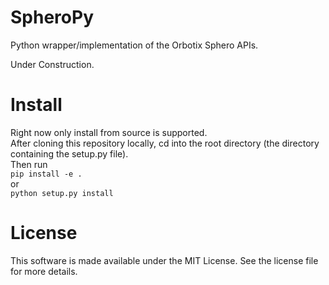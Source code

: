 # SpheroPy
Python wrapper/implementation of the Orbotix Sphero APIs.

Under Construction.

# Install
Right now only install from source is supported.\
After cloning this repository locally, cd into the root directory (the directory containing the setup.py file).\
Then run\
```pip install -e .```\
or\
```python setup.py install```

# License
This software is made available under the MIT License.
See the license file for more details.
